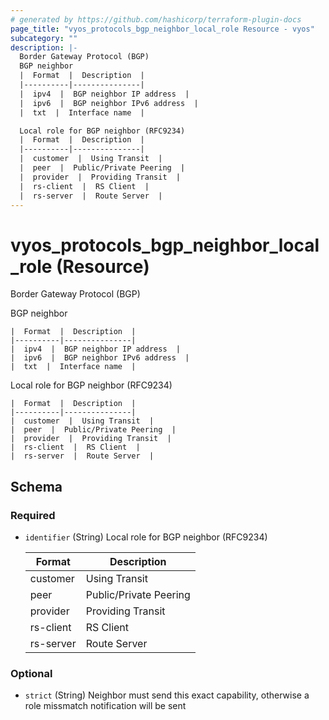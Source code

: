 ```yaml
---
# generated by https://github.com/hashicorp/terraform-plugin-docs
page_title: "vyos_protocols_bgp_neighbor_local_role Resource - vyos"
subcategory: ""
description: |-
  Border Gateway Protocol (BGP)
  BGP neighbor
  |  Format  |  Description  |
  |----------|---------------|
  |  ipv4  |  BGP neighbor IP address  |
  |  ipv6  |  BGP neighbor IPv6 address  |
  |  txt  |  Interface name  |

  Local role for BGP neighbor (RFC9234)
  |  Format  |  Description  |
  |----------|---------------|
  |  customer  |  Using Transit  |
  |  peer  |  Public/Private Peering  |
  |  provider  |  Providing Transit  |
  |  rs-client  |  RS Client  |
  |  rs-server  |  Route Server  |
---
```


# vyos_protocols_bgp_neighbor_local_role (Resource)

Border Gateway Protocol (BGP)

BGP neighbor

    |  Format  |  Description  |
    |----------|---------------|
    |  ipv4  |  BGP neighbor IP address  |
    |  ipv6  |  BGP neighbor IPv6 address  |
    |  txt  |  Interface name  |

Local role for BGP neighbor (RFC9234)

    |  Format  |  Description  |
    |----------|---------------|
    |  customer  |  Using Transit  |
    |  peer  |  Public/Private Peering  |
    |  provider  |  Providing Transit  |
    |  rs-client  |  RS Client  |
    |  rs-server  |  Route Server  |



<!-- schema generated by tfplugindocs -->
## Schema

### Required

- `identifier` (String) Local role for BGP neighbor (RFC9234)

    |  Format  |  Description  |
    |----------|---------------|
    |  customer  |  Using Transit  |
    |  peer  |  Public/Private Peering  |
    |  provider  |  Providing Transit  |
    |  rs-client  |  RS Client  |
    |  rs-server  |  Route Server  |

### Optional

- `strict` (String) Neighbor must send this exact capability, otherwise a role missmatch notification will be sent
